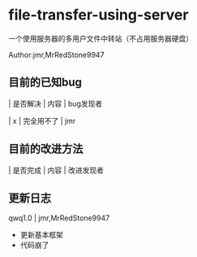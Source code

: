 # file-transfer-using-server
 一个使用服务器的多用户文件中转站（不占用服务器硬盘）


Author:jmr,MrRedStone9947


## 目前的已知bug
| 是否解决 | 内容 | bug发现者

| x | 完全用不了 | jmr

## 目前的改进方法
| 是否完成 | 内容 | 改进发现者


## 更新日志

qwq1.0 | jmr,MrRedStone9947
- 更新基本框架
- 代码崩了
